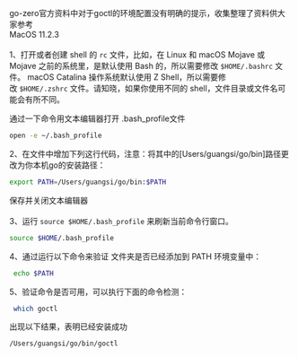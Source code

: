 go-zero官方资料中对于goctl的环境配置没有明确的提示，收集整理了资料供大家参考<br />MacOS 11.2.3<br />
<br />1、打开或者创建 shell 的 `rc` 文件，比如，在 Linux 和 macOS Mojave 或 Mojave 之前的系统里，是默认使用 Bash 的，所以需要修改 `$HOME/.bashrc` 文件。 macOS Catalina 操作系统默认使用 Z Shell，所以需要修改 `$HOME/.zshrc` 文件。请知晓，如果你使用不同的 shell，文件目录或文件名可能会有所不同。

通过一下命令用文本编辑器打开 .bash_profile文件
```bash
open -e ~/.bash_profile
```


2、在文件中增加下列这行代码，注意：将其中的[Users/guangsi/go/bin]路径更改为你本机go的安装路径：
```bash
export PATH=/Users/guangsi/go/bin:$PATH
```
保存并关闭文本编辑器<br />
<br />3、运行 `source $HOME/.bash_profile` 来刷新当前命令行窗口。
```bash
source $HOME/.bash_profile
```
4、通过运行以下命令来验证 文件夹是否已经添加到 PATH 环境变量中：
```bash
 echo $PATH
```
5、验证命令是否可用，可以执行下面的命令检测：
```bash
 which goctl
```
出现以下结果，表明已经安装成功
```bash
/Users/guangsi/go/bin/goctl
```


